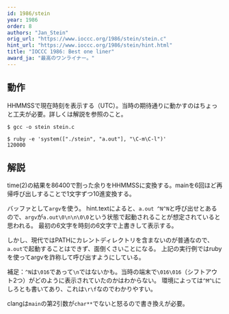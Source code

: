 ```yaml
---
id: 1986/stein
year: 1986
order: 8
authors: "Jan_Stein"
orig_url: "https://www.ioccc.org/1986/stein/stein.c"
hint_url: "https://www.ioccc.org/1986/stein/hint.html"
title: "IOCCC 1986: Best one liner"
award_ja: "最高のワンライナー。"
---
```


## 動作

HHMMSSで現在時刻を表示する（UTC）。当時の期待通りに動かすのはちょっと工夫が必要。詳しくは解説を参照のこと。

```
$ gcc -o stein stein.c

$ ruby -e 'system(["./stein", "a.out"], "\C-m\C-l")'
120000
```

## 解説

time(2)の結果を86400で割った余りをHHMMSSに変換する。mainを6回ほど再帰呼び出しすることで1文字ずつ10進変換する。

バッファとして`argv`を使う。
hint.textによると、`a.out ^N^N`と呼び出せとあるので、`argv`が`a.out\0\n\n\0\0`という状態で起動されることが想定されていると思われる。
最初の6文字を時刻の6文字で上書きして表示する。

しかし、現代ではPATHにカレントディレクトリを含まないのが普通なので、`a.out`で起動することはできず、面倒くさいことになる。
上記の実行例ではrubyを使ってargvを詐称して呼び出すようにしている。

補足：`^N`は`\016`であって`\n`ではないかも。当時の端末で`\016\016`（シフトアウト2つ）がどのように表示されていたのかはわからない。
環境によっては`^M^L`にしろとも書いてあり、これは`\r\f`なのでわかりやすい。

clangは`main`の第2引数が`char**`でないと怒るので書き換えが必要。
